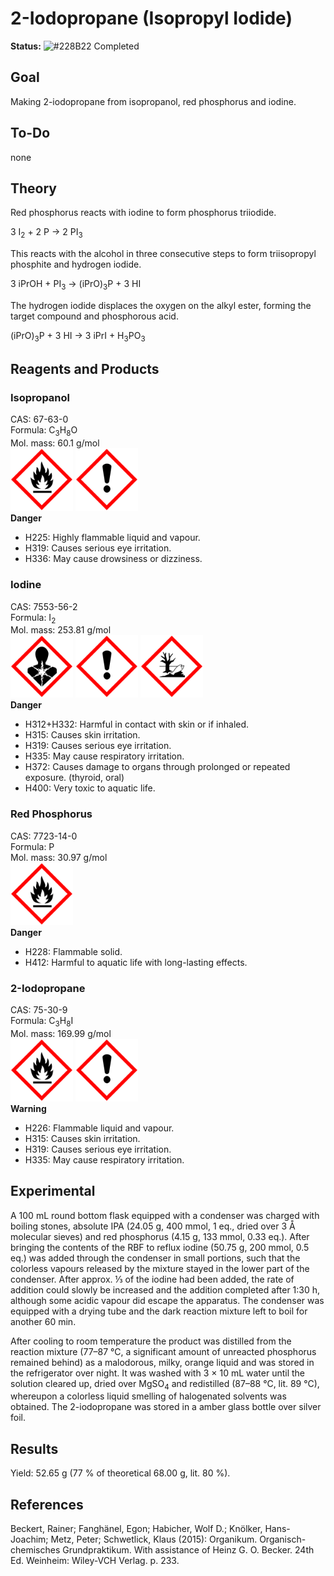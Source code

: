 # 2-Iodopropane (Isopropyl Iodide)
__Status:__ ![#228B22](https://via.placeholder.com/15/228B22/000000?text=+) Completed
## Goal
Making 2-iodopropane from isopropanol, red phosphorus and iodine.


## To-Do
none


## Theory
Red phosphorus reacts with iodine to form phosphorus triiodide.

3 I<sub>2</sub> + 2 P → 2 PI<sub>3</sub>

This reacts with the alcohol in three consecutive steps to form triisopropyl phosphite and hydrogen iodide.

3 iPrOH + PI<sub>3</sub> → (iPrO)<sub>3</sub>P + 3 HI

The hydrogen iodide displaces the oxygen on the alkyl ester, forming the target compound and phosphorous acid.

(iPrO)<sub>3</sub>P + 3 HI → 3 iPrI + H<sub>3</sub>PO<sub>3</sub>


## Reagents and Products
### Isopropanol
CAS: 67-63-0\
Formula: C<sub>3</sub>H<sub>8</sub>O\
Mol. mass: 60.1 g/mol\
<img src="resources/img/240px-GHS-pictogram-flamme.svg.png" width=100 />
<img src="resources/img/240px-GHS-pictogram-exclam.svg.png" width=100 />\
__Danger__

* H225: Highly flammable liquid and vapour.
* H319: Causes serious eye irritation.
* H336: May cause drowsiness or dizziness.
 

### Iodine
CAS: 7553-56-2\
Formula: I<sub>2</sub>\
Mol. mass: 253.81 g/mol\
<img src="resources/img/240px-GHS-pictogram-silhouette.svg.png" width=100 />
<img src="resources/img/240px-GHS-pictogram-exclam.svg.png" width=100 />
<img src="resources/img/240px-GHS-pictogram-pollu.svg.png" width=100 />\
__Danger__

* H312+H332: Harmful in contact with skin or if inhaled.
* H315: Causes skin irritation.
* H319: Causes serious eye irritation.
* H335: May cause respiratory irritation.
* H372: Causes damage to organs through prolonged or repeated exposure. (thyroid, oral)
* H400: Very toxic to aquatic life.

### Red Phosphorus
CAS: 7723-14-0\
Formula: P\
Mol. mass: 30.97 g/mol\
<img src="resources/img/240px-GHS-pictogram-flamme.svg.png" width=100 />\
__Danger__

* H228: Flammable solid.
* H412: Harmful to aquatic life with long-lasting effects.

### 2-Iodopropane
CAS: 75-30-9\
Formula: C<sub>3</sub>H<sub>8</sub>I\
Mol. mass: 169.99 g/mol\
<img src="resources/img/240px-GHS-pictogram-flamme.svg.png" width=100 />
<img src="resources/img/240px-GHS-pictogram-exclam.svg.png" width=100 />\
__Warning__

* H226: Flammable liquid and vapour.
* H315: Causes skin irritation.
* H319: Causes serious eye irritation.
* H335: May cause respiratory irritation.


## Experimental
A 100 mL round bottom flask equipped with a condenser was charged with boiling stones, absolute IPA (24.05 g, 400 mmol, 1 eq., dried over 3 Å molecular sieves) and red phosphorus (4.15 g, 133 mmol, 0.33 eq.). After bringing the contents of the RBF to reflux iodine (50.75 g, 200 mmol, 0.5 eq.) was added through the condenser in small portions, such that the colorless vapours released by the mixture stayed in the lower part of the condenser. After approx. ⅓ of the iodine had been added, the rate of addition could slowly be increased and the addition completed after 1:30 h, although some acidic vapour did escape the apparatus. The condenser was equipped with a drying tube and the dark reaction mixture left to boil for another 60 min.

After cooling to room temperature the product was distilled from the reaction mixture (77–87 °C, a significant amount of unreacted phosphorus remained behind) as a malodorous, milky, orange liquid and was stored in the refrigerator over night. It was washed with 3 × 10 mL water until the solution cleared up, dried over MgSO<sub>4</sub> and redistilled (87–88 °C, lit. 89 °C), whereupon a colorless liquid smelling of halogenated solvents was obtained. The 2-iodopropane was stored in a amber glass bottle over silver foil.


## Results
Yield: 52.65 g (77 % of theoretical 68.00 g, lit. 80 %).

## References
Beckert, Rainer; Fanghänel, Egon; Habicher, Wolf D.; Knölker, Hans-Joachim; Metz, Peter; Schwetlick, Klaus (2015): Organikum. Organisch-chemisches Grundpraktikum. With assistance of Heinz G. O. Becker. 24th Ed. Weinheim: Wiley-VCH Verlag. p. 233.
